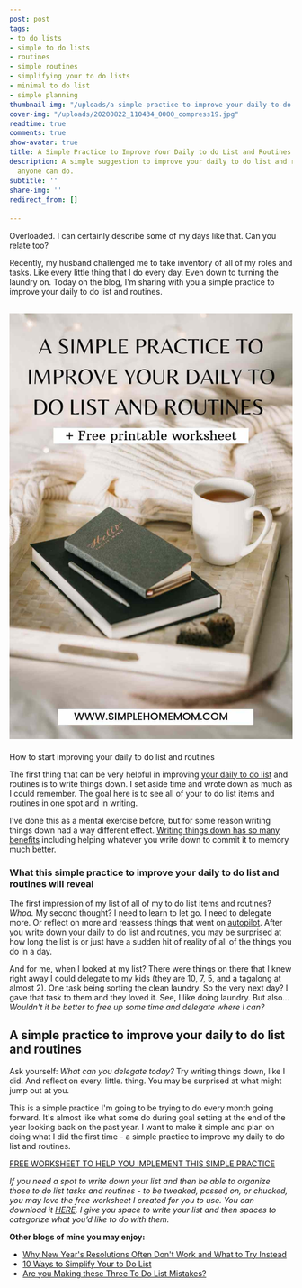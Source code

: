 ```yaml
---
post: post
tags:
- to do lists
- simple to do lists
- routines
- simple routines
- simplifying your to do lists
- minimal to do list
- simple planning
thumbnail-img: "/uploads/a-simple-practice-to-improve-your-daily-to-do-list-and-routines-shm.jpg"
cover-img: "/uploads/20200822_110434_0000_compress19.jpg"
readtime: true
comments: true
show-avatar: true
title: A Simple Practice to Improve Your Daily to do List and Routines
description: A simple suggestion to improve your daily to do list and routines that
  anyone can do.
subtitle: ''
share-img: ''
redirect_from: []

---
```

Overloaded. I can certainly describe some of my days like that. Can you relate too?   
   
Recently, my husband challenged me to take inventory of all of my roles and tasks. Like every little thing that I do every day. Even down to turning the laundry on. Today on the blog, I'm sharing with you a simple practice to improve your daily to do list and routines. 

## ![A picture of books and coffee on a tray.](/uploads/a-simple-practice-to-improve-your-daily-to-do-list-and-routines-shm.jpg "A simple practice to improve your daily to do list and routines SHM")  
   
How to start improving your daily to do list and routines

The first thing that can be very helpful in improving [your daily to do list](https://greatist.com/happiness/make-a-to-do-list-get-shit-done) and routines is to write things down. I set aside time and wrote down as much as I could remember. The goal here is to see all of your to do list items and routines in one spot and in writing.   
   
I've done this as a mental exercise before, but for some reason writing things down had a way different effect. [Writing things down has so many benefits](https://www.forbes.com/sites/markmurphy/2018/04/15/neuroscience-explains-why-you-need-to-write-down-your-goals-if-you-actually-want-to-achieve-them/?sh=55bcdc279059) including helping whatever you write down to commit it to memory much better. 

### What this simple practice to improve your daily to do list and routines will reveal

The first impression of my list of all of my to do list items and routines? _Whoa._ My second thought? I need to learn to let go. I need to delegate more. Or reflect on more and reassess things that went on [autopilot](https://www.success.com/10-signs-youre-living-on-autopilot/). After you write down your daily to do list and routines, you may be surprised at how long the list is or just have a sudden hit of reality of all of the things you do in a day.  
   
And for me, when I looked at my list? There were things on there that I knew right away I could delegate to my kids (they are 10, 7, 5, and a tagalong at almost 2). One task being sorting the clean laundry. So the very next day? I gave that task to them and they loved it. See, I like doing laundry. But also... _Wouldn't it be better to free up some time and delegate where I can?_

## A simple practice to improve your daily to do list and routines 

Ask yourself: _What can you delegate today?_ Try writing things down, like I did. And reflect on every. little. thing. You may be surprised at what might jump out at you.  
   
This is a simple practice I'm going to be trying to do every month going forward. It's almost like what some do during goal setting at the end of the year looking back on the past year. I want to make it simple and plan on doing what I did the first time - a simple practice to improve my daily to do list and routines.  
   
[FREE WORKSHEET TO HELP YOU IMPLEMENT THIS SIMPLE PRACTICE]()

_If you need a spot to write down your list and then be able to organize those to do list tasks and routines - to be tweaked, passed on, or chucked, you may love the free worksheet I created for you to use. You can download it_ [_HERE_](https://mailchi.mp/544a889c9a69/a-simple-practice-to-improve-your-daily-to-do-list-and-routines)_. I give you space to write your list and then spaces to categorize what you’d like to do with them._

**Other blogs of mine you may enjoy:**

* [Why New Year's Resolutions Often Don't Work and What to Try Instead](https://www.simplehomemom.com/why-new-year-s-resolutions-often-don-t-work-and-what-to-try-instead/)
* [10 Ways to Simplify Your to Do List](https://www.simplehomemom.com/10-ways-to-simplify-your-to-do-list/)
* [Are you Making these Three To Do List Mistakes?](https://www.simplehomemom.com/are-you-making-these-three-to-do-list-mistakes/)